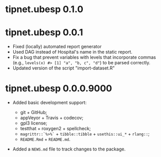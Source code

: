 # tipnet.ubesp 0.1.0

# tipnet.ubesp 0.0.1

* Fixed (locally) automated report generator
* Used DAG instead of Hospital's name in the static report.
* Fix a bug that prevent variables with levels that incorporate commas
  (e.g., `levels(x) #> [1] "a", "b, c", "d"`) to be parsed correctly.
* Updated version of the script "import-dataset.R"

# tipnet.ubesp 0.0.0.9000
* Added basic development support:
  - git + GitHub;
  - appVeyor + Travis + codecov;
  - gpl3 license;
  - testthat + roxygen2 + spellcheck;
  - `` magrittr::`%>%` `` + `tibble::tibble` + `usethis::ui_*` + 
    `rlang::`;
  - `README.Rmd` + `README.md`.

* Added a `NEWS.md` file to track changes to the package.
